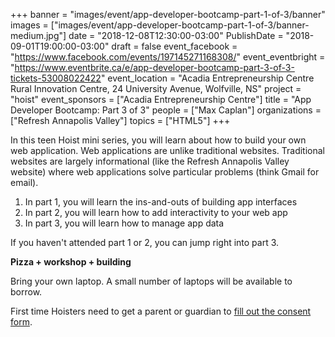 +++
banner = "images/event/app-developer-bootcamp-part-1-of-3/banner"
images = ["images/event/app-developer-bootcamp-part-1-of-3/banner-medium.jpg"]
date = "2018-12-08T12:30:00-03:00"
PublishDate = "2018-09-01T19:00:00-03:00"
draft = false
event_facebook = "https://www.facebook.com/events/197145271168308/"
event_eventbright = "https://www.eventbrite.ca/e/app-developer-bootcamp-part-3-of-3-tickets-53008022422"
event_location = "Acadia Entrepreneurship Centre Rural Innovation Centre, 24 University Avenue, Wolfville, NS"
project = "hoist"
event_sponsors = ["Acadia Entrepreneurship Centre"]
title = "App Developer Bootcamp: Part 3 of 3"
people = ["Max Caplan"]
organizations = ["Refresh Annapolis Valley"]
topics = ["HTML5"]
+++

In this teen Hoist mini series, you will learn about how to build your own web application. Web applications are unlike traditional websites. Traditional websites are largely informational (like the Refresh Annapolis Valley website) where web applications solve particular problems (think Gmail for email).

1. In part 1, you will learn the ins-and-outs of building app interfaces
2. In part 2, you will learn how to add interactivity to your web app
3. In part 3, you will learn how to manage app data

If you haven't attended part 1 or 2, you can jump right into part 3.

**Pizza + workshop + building**


Bring your own laptop. A small number of laptops will be available to borrow.

First time Hoisters need to get a parent or guardian to <a href="https://form.jotform.ca/71164477795267">fill out the consent form</a>.
